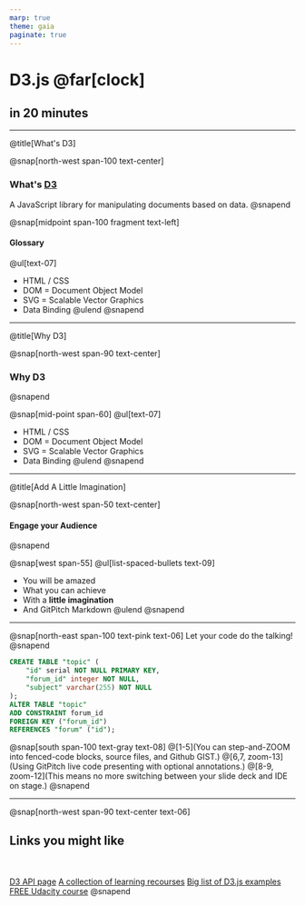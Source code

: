```yaml
---
marp: true
theme: gaia
paginate: true
---
```


# D3.js @far[clock]
## in 20 minutes

---
@title[What's D3]

@snap[north-west span-100 text-center]
### What's [D3](https://d3js.org/)

A JavaScript library for manipulating documents based on data.
@snapend

@snap[midpoint span-100 fragment text-left]
#### Glossary

@ul[text-07]
- HTML / CSS
- DOM = Document Object Model
- SVG = Scalable Vector Graphics
- Data Binding
@ulend
@snapend

---
@title[Why D3]

@snap[north-west span-90 text-center]
### Why D3
@snapend

@snap[mid-point span-60]
@ul[text-07]
- HTML / CSS
- DOM = Document Object Model
- SVG = Scalable Vector Graphics
- Data Binding
@ulend
@snapend

---
@title[Add A Little Imagination]

@snap[north-west span-50 text-center]
#### Engage your Audience
@snapend

@snap[west span-55]
@ul[list-spaced-bullets text-09]
- You will be amazed
- What you can achieve
- With a **little imagination**
- And GitPitch Markdown
@ulend
@snapend


---

@snap[north-east span-100 text-pink text-06]
Let your code do the talking!
@snapend

```sql zoom-18
CREATE TABLE "topic" (
    "id" serial NOT NULL PRIMARY KEY,
    "forum_id" integer NOT NULL,
    "subject" varchar(255) NOT NULL
);
ALTER TABLE "topic"
ADD CONSTRAINT forum_id
FOREIGN KEY ("forum_id")
REFERENCES "forum" ("id");
```

@snap[south span-100 text-gray text-08]
@[1-5](You can step-and-ZOOM into fenced-code blocks, source files, and Github GIST.)
@[6,7, zoom-13](Using GitPitch live code presenting with optional annotations.)
@[8-9, zoom-12](This means no more switching between your slide deck and IDE on stage.)
@snapend


---
@snap[north-west span-90 text-center text-06]
## Links you might like

<br /><br />
[D3 API page](https://github.com/d3/d3/blob/master/API.md)
[A collection of learning recourses](https://mode.com/blog/learn-d3)
[Big list of D3.js examples](https://christopheviau.com/d3list/)
[FREE Udacity course](https://www.udacity.com/course/data-visualization-and-d3js--ud507)
@snapend

